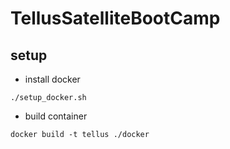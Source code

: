 # TellusSatelliteBootCamp

## setup

- install docker  
```
./setup_docker.sh
```

- build container  
```
docker build -t tellus ./docker
```

